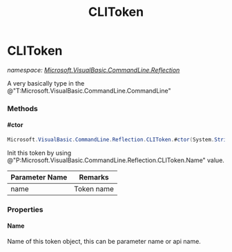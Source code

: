 ﻿---
title: CLIToken
---

# CLIToken
_namespace: [Microsoft.VisualBasic.CommandLine.Reflection](N-Microsoft.VisualBasic.CommandLine.Reflection.html)_

A very basically type in the @"T:Microsoft.VisualBasic.CommandLine.CommandLine"



### Methods

#### #ctor
```csharp
Microsoft.VisualBasic.CommandLine.Reflection.CLIToken.#ctor(System.String)
```
Init this token by using @"P:Microsoft.VisualBasic.CommandLine.Reflection.CLIToken.Name" value.

|Parameter Name|Remarks|
|--------------|-------|
|name|Token name|



### Properties

#### Name
Name of this token object, this can be parameter name or api name.
